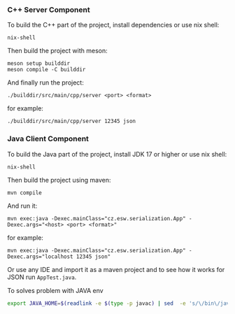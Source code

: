 ### C++ Server Component

To build the C++ part of the project, install dependencies or use nix shell:

	nix-shell

Then build the project with meson:

	meson setup builddir
	meson compile -C builddir

And finally run the project:

	./builddir/src/main/cpp/server <port> <format>

for example:

    ./builddir/src/main/cpp/server 12345 json

### Java Client Component

To build the Java part of the project, install JDK 17 or higher or use nix shell:

    nix-shell

Then build the project using maven:

    mvn compile

And run it:

    mvn exec:java -Dexec.mainClass="cz.esw.serialization.App" -Dexec.args="<host> <port> <format>"

for example:

    mvn exec:java -Dexec.mainClass="cz.esw.serialization.App" -Dexec.args="localhost 12345 json"

Or use any IDE and import it as a maven project and to see how it works for JSON run `AppTest.java`.
    

To solves problem with JAVA env
```sh
export JAVA_HOME=$(readlink -e $(type -p javac) | sed  -e 's/\/bin\/javac//g')
```